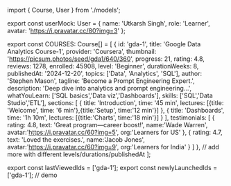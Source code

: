 import { Course, User } from './models';

export const userMock: User = {
  name: 'Utkarsh Singh', role: 'Learner',
  avatar: 'https://i.pravatar.cc/80?img=3'
};

export const COURSES: Course[] = [
  {
    id: 'gda-1',
    title: 'Google Data Analytics Course-1',
    provider: 'Coursera',
    thumbnail: 'https://picsum.photos/seed/gda1/640/360',
    progress: 21, rating: 4.8, reviews: 1278, enrolled: 45908,
    level: 'Beginner', durationWeeks: 8, publishedAt: '2024-12-20',
    topics: ['Data', 'Analytics', 'SQL'], author: 'Stephen Mason',
    tagline: 'Become a Prompt Engineering Expert.',
    description: 'Deep dive into analytics and prompt engineering...',
    whatYouLearn: ['SQL basics','Data viz','Dashboards'],
    skills: ['SQL','Data Studio','ETL'],
    sections: [
      { title: 'Introduction', time: '45 min',
        lectures: [{title: 'Welcome', time: '6 min'},{title:'Setup', time:'12 min'}] },
      { title: 'Dashboards', time: '1h 10m',
        lectures: [{title:'Charts', time:'18 min'}] }
    ],
    testimonials: [
      { rating: 4.8, text: 'Great program—career boost!', name:'Wade Warren', avatar:'https://i.pravatar.cc/60?img=5', org:'Learners for US' },
      { rating: 4.7, text: 'Loved the exercises.', name:'Jacob Jones', avatar:'https://i.pravatar.cc/60?img=9', org:'Learners for India' }
    ]
  },
  // add more with different levels/durations/publishedAt
];

export const lastViewedIds = ['gda-1'];
export const newlyLaunchedIds = ['gda-1']; // demo
